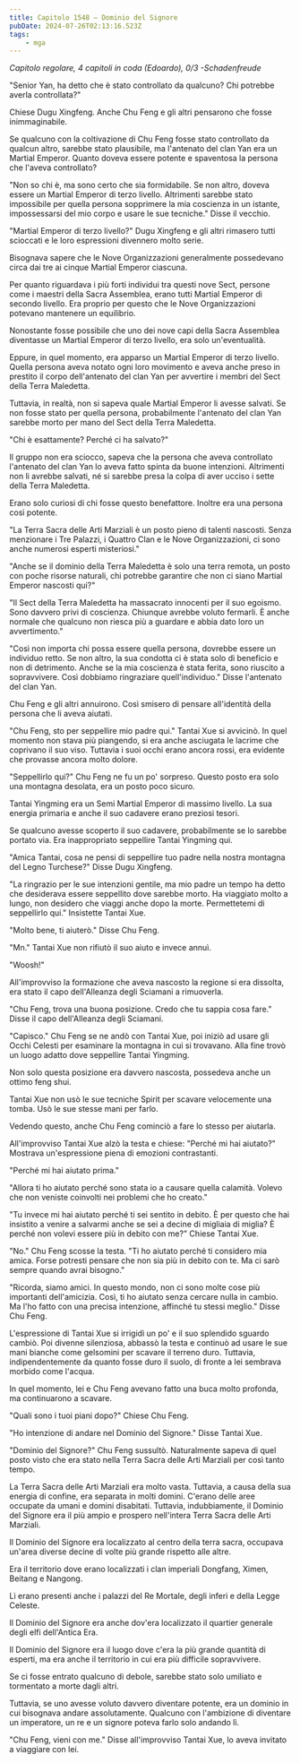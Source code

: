 ```yaml
---
title: Capitolo 1548 – Dominio del Signore
pubDate: 2024-07-26T02:13:16.523Z
tags:
    - mga
---
```



<em>Capitolo regolare,
4 capitoli in coda (Edoardo), 0/3
-Schadenfreude</em>


"Senior Yan, ha detto che è stato controllato da qualcuno? Chi potrebbe averla controllata?"


Chiese Dugu Xingfeng. Anche Chu Feng e gli altri pensarono che fosse inimmaginabile.


Se qualcuno con la coltivazione di Chu Feng fosse stato controllato da qualcun altro, sarebbe stato plausibile, ma l'antenato del clan Yan era un Martial Emperor. Quanto doveva essere potente e spaventosa la persona che l'aveva controllato?


"Non so chi è, ma sono certo che sia formidabile. Se non altro, doveva essere un Martial Emperor di terzo livello. Altrimenti sarebbe stato impossibile per quella persona sopprimere la mia coscienza in un istante, impossessarsi del mio corpo e usare le sue tecniche." Disse il vecchio.


"Martial Emperor di terzo livello?" Dugu Xingfeng e gli altri rimasero tutti scioccati e le loro espressioni divennero molto serie.


Bisognava sapere che le Nove Organizzazioni generalmente possedevano circa dai tre ai cinque Martial Emperor ciascuna.


Per quanto riguardava i più forti individui tra questi nove Sect, persone come i maestri della Sacra Assemblea, erano tutti Martial Emperor di secondo livello. Era proprio per questo che le Nove Organizzazioni potevano mantenere un equilibrio.


Nonostante fosse possibile che uno dei nove capi della Sacra Assemblea diventasse un Martial Emperor di terzo livello, era solo un'eventualità.


Eppure, in quel momento, era apparso un Martial Emperor di terzo livello. Quella persona aveva notato ogni loro movimento e aveva anche preso in prestito il corpo dell'antenato del clan Yan per avvertire i membri del Sect della Terra Maledetta.


Tuttavia, in realtà, non si sapeva quale Martial Emperor li avesse salvati. Se non fosse stato per quella persona, probabilmente l'antenato del clan Yan sarebbe morto per mano del Sect della Terra Maledetta.


"Chi è esattamente? Perché ci ha salvato?"


Il gruppo non era sciocco, sapeva che la persona che aveva controllato l'antenato del clan Yan lo aveva fatto spinta da buone intenzioni. Altrimenti non li avrebbe salvati, né si sarebbe presa la colpa di aver ucciso i sette della Terra Maledetta.


Erano solo curiosi di chi fosse questo benefattore. Inoltre era una persona così potente.


"La Terra Sacra delle Arti Marziali è un posto pieno di talenti nascosti. Senza menzionare i Tre Palazzi, i Quattro Clan e le Nove Organizzazioni, ci sono anche numerosi esperti misteriosi."


"Anche se il dominio della Terra Maledetta è solo una terra remota, un posto con poche risorse naturali, chi potrebbe garantire che non ci siano Martial Emperor nascosti qui?"


"Il Sect della Terra Maledetta ha massacrato innocenti per il suo egoismo. Sono davvero privi di coscienza. Chiunque avrebbe voluto fermarli. È anche normale che qualcuno non riesca più a guardare e abbia dato loro un avvertimento."


"Così non importa chi possa essere quella persona, dovrebbe essere un individuo retto. Se non altro, la sua condotta ci è stata solo di beneficio e non di detrimento. Anche se la mia coscienza è stata ferita, sono riuscito a sopravvivere. Così dobbiamo ringraziare quell'individuo." Disse l'antenato del clan Yan.


Chu Feng e gli altri annuirono. Così smisero di pensare all'identità della persona che li aveva aiutati.


"Chu Feng, sto per seppellire mio padre qui." Tantai Xue si avvicinò. In quel momento non stava più piangendo, si era anche asciugata le lacrime che coprivano il suo viso. Tuttavia i suoi occhi erano ancora rossi, era evidente che provasse ancora molto dolore.


"Seppellirlo qui?" Chu Feng ne fu un po' sorpreso. Questo posto era solo una montagna desolata, era un posto poco sicuro.


Tantai Yingming era un Semi Martial Emperor di massimo livello. La sua energia primaria e anche il suo cadavere erano preziosi tesori.


Se qualcuno avesse scoperto il suo cadavere, probabilmente se lo sarebbe portato via. Era inappropriato seppellire Tantai Yingming qui.


"Amica Tantai, cosa ne pensi di seppellire tuo padre nella nostra montagna del Legno Turchese?" Disse Dugu Xingfeng.


"La ringrazio per le sue intenzioni gentile, ma mio padre un tempo ha detto che desiderava essere seppellito dove sarebbe morto. Ha viaggiato molto a lungo, non desidero che viaggi anche dopo la morte. Permettetemi di seppellirlo qui." Insistette Tantai Xue.


"Molto bene, ti aiuterò." Disse Chu Feng.


"Mn." Tantai Xue non rifiutò il suo aiuto e invece annuì.


"Woosh!"


All'improvviso la formazione che aveva nascosto la regione si era dissolta, era stato il capo dell'Alleanza degli Sciamani a rimuoverla.


"Chu Feng, trova una buona posizione. Credo che tu sappia cosa fare." Disse il capo dell'Alleanza degli Sciamani.


"Capisco." Chu Feng se ne andò con Tantai Xue, poi iniziò ad usare gli Occhi Celesti per esaminare la montagna in cui si trovavano. Alla fine trovò un luogo adatto dove seppellire Tantai Yingming.


Non solo questa posizione era davvero nascosta, possedeva anche un ottimo feng shui.


Tantai Xue non usò le sue tecniche Spirit per scavare velocemente una tomba. Usò le sue stesse mani per farlo.


Vedendo questo, anche Chu Feng cominciò a fare lo stesso per aiutarla.


All'improvviso Tantai Xue alzò la testa e chiese: "Perché mi hai aiutato?" Mostrava un'espressione piena di emozioni contrastanti.


"Perché mi hai aiutato prima."


"Allora ti ho aiutato perché sono stata io a causare quella calamità. Volevo che non veniste coinvolti nei problemi che ho creato."


"Tu invece mi hai aiutato perché ti sei sentito in debito. È per questo che hai insistito a venire a salvarmi anche se sei a decine di migliaia di miglia? È perché non volevi essere più in debito con me?" Chiese Tantai Xue.


"No." Chu Feng scosse la testa. "Ti ho aiutato perché ti considero mia amica. Forse potresti pensare che non sia più in debito con te. Ma ci sarò sempre quando avrai bisogno."


"Ricorda, siamo amici. In questo mondo, non ci sono molte cose più importanti dell'amicizia. Così, ti ho aiutato senza cercare nulla in cambio. Ma l'ho fatto con una precisa intenzione, affinché tu stessi meglio." Disse Chu Feng.


L'espressione di Tantai Xue si irrigidì un po' e il suo splendido sguardo cambiò. Poi divenne silenziosa, abbassò la testa e continuò ad usare le sue mani bianche come gelsomini per scavare il terreno duro. Tuttavia, indipendentemente da quanto fosse duro il suolo, di fronte a lei sembrava morbido come l'acqua.


In quel momento, lei e Chu Feng avevano fatto una buca molto profonda, ma continuarono a scavare.


"Quali sono i tuoi piani dopo?" Chiese Chu Feng.


"Ho intenzione di andare nel Dominio del Signore." Disse Tantai Xue.


"Dominio del Signore?" Chu Feng sussultò. Naturalmente sapeva di quel posto visto che era stato nella Terra Sacra delle Arti Marziali per così tanto tempo.


La Terra Sacra delle Arti Marziali era molto vasta. Tuttavia, a causa della sua energia di confine, era separata in molti domini. C'erano delle aree occupate da umani e domini disabitati. Tuttavia, indubbiamente, il Dominio del Signore era il più ampio e prospero nell'intera Terra Sacra delle Arti Marziali.


Il Dominio del Signore era localizzato al centro della terra sacra, occupava un'area diverse decine di volte più grande rispetto alle altre.


Era il territorio dove erano localizzati i clan imperiali Dongfang, Ximen, Beitang e Nangong.


Lì erano presenti anche i palazzi del Re Mortale, degli inferi e della Legge Celeste.


Il Dominio del Signore era anche dov'era localizzato il quartier generale degli elfi dell'Antica Era.


Il Dominio del Signore era il luogo dove c'era la più grande quantità di esperti, ma era anche il territorio in cui era più difficile sopravvivere.


Se ci fosse entrato qualcuno di debole, sarebbe stato solo umiliato e tormentato a morte dagli altri.


Tuttavia, se uno avesse voluto davvero diventare potente, era un dominio in cui bisognava andare assolutamente. Qualcuno con l'ambizione di diventare un imperatore, un re e un signore poteva farlo solo andando lì.


"Chu Feng, vieni con me." Disse all'improvviso Tantai Xue, lo aveva invitato a viaggiare con lei.


                                



